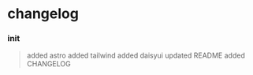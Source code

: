 # changelog

### init

> added astro
> added tailwind
> added daisyui
> updated README
> added CHANGELOG